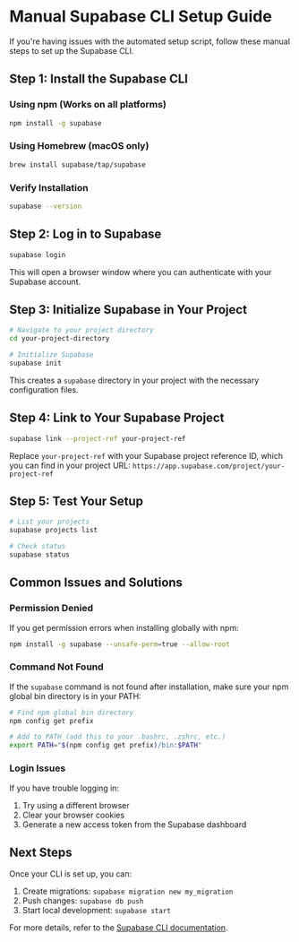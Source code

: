 # Manual Supabase CLI Setup Guide

If you're having issues with the automated setup script, follow these manual steps to set up the Supabase CLI.

## Step 1: Install the Supabase CLI

### Using npm (Works on all platforms)

```bash
npm install -g supabase
```

### Using Homebrew (macOS only)

```bash
brew install supabase/tap/supabase
```

### Verify Installation

```bash
supabase --version
```

## Step 2: Log in to Supabase

```bash
supabase login
```

This will open a browser window where you can authenticate with your Supabase account.

## Step 3: Initialize Supabase in Your Project

```bash
# Navigate to your project directory
cd your-project-directory

# Initialize Supabase
supabase init
```

This creates a `supabase` directory in your project with the necessary configuration files.

## Step 4: Link to Your Supabase Project

```bash
supabase link --project-ref your-project-ref
```

Replace `your-project-ref` with your Supabase project reference ID, which you can find in your project URL:
`https://app.supabase.com/project/your-project-ref`

## Step 5: Test Your Setup

```bash
# List your projects
supabase projects list

# Check status
supabase status
```

## Common Issues and Solutions

### Permission Denied

If you get permission errors when installing globally with npm:

```bash
npm install -g supabase --unsafe-perm=true --allow-root
```

### Command Not Found

If the `supabase` command is not found after installation, make sure your npm global bin directory is in your PATH:

```bash
# Find npm global bin directory
npm config get prefix

# Add to PATH (add this to your .bashrc, .zshrc, etc.)
export PATH="$(npm config get prefix)/bin:$PATH"
```

### Login Issues

If you have trouble logging in:

1. Try using a different browser
2. Clear your browser cookies
3. Generate a new access token from the Supabase dashboard

## Next Steps

Once your CLI is set up, you can:

1. Create migrations: `supabase migration new my_migration`
2. Push changes: `supabase db push`
3. Start local development: `supabase start`

For more details, refer to the [Supabase CLI documentation](https://supabase.com/docs/reference/cli/introduction). 